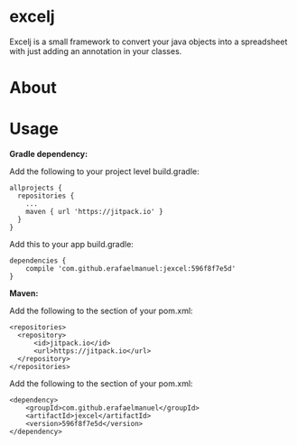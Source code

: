 # excelj
Excelj is a small framework to convert your java objects into a spreadsheet with just adding an annotation in your classes.

<b><h1>About</h1></b>

<b><h1>Usage</h1></b>
<b>Gradle dependency:</b>

Add the following to your project level build.gradle:

```
allprojects {
  repositories {
    ...
    maven { url 'https://jitpack.io' }
  }
}
```

Add this to your app build.gradle:

```
dependencies {
	compile 'com.github.erafaelmanuel:jexcel:596f8f7e5d'
}
```

<b>Maven:</b>

Add the following to the <repositories> section of your pom.xml:

```
<repositories>
  <repository>
      <id>jitpack.io</id>
      <url>https://jitpack.io</url>
  </repository>
</repositories>
```

Add the following to the <dependencies> section of your pom.xml:

```
<dependency>
    <groupId>com.github.erafaelmanuel</groupId>
    <artifactId>jexcel</artifactId>
    <version>596f8f7e5d</version>
</dependency>
```
